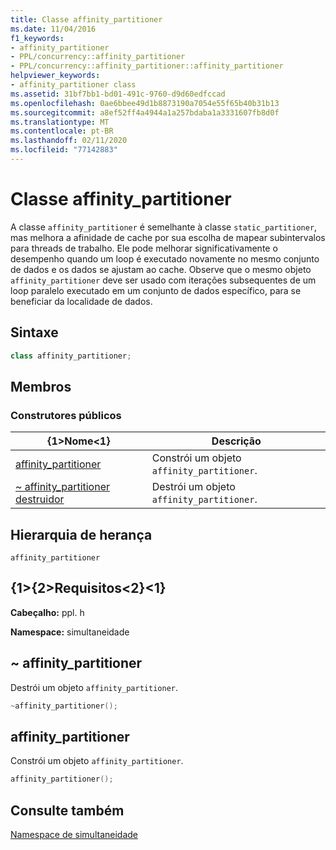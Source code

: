 ```yaml
---
title: Classe affinity_partitioner
ms.date: 11/04/2016
f1_keywords:
- affinity_partitioner
- PPL/concurrency::affinity_partitioner
- PPL/concurrency::affinity_partitioner::affinity_partitioner
helpviewer_keywords:
- affinity_partitioner class
ms.assetid: 31bf7bb1-bd01-491c-9760-d9d60edfccad
ms.openlocfilehash: 0ae6bbee49d1b8873190a7054e55f65b40b31b13
ms.sourcegitcommit: a8ef52ff4a4944a1a257bdaba1a3331607fb8d0f
ms.translationtype: MT
ms.contentlocale: pt-BR
ms.lasthandoff: 02/11/2020
ms.locfileid: "77142883"
---
```

# <a name="affinity_partitioner-class"></a>Classe affinity_partitioner

A classe `affinity_partitioner` é semelhante à classe `static_partitioner`, mas melhora a afinidade de cache por sua escolha de mapear subintervalos para threads de trabalho. Ele pode melhorar significativamente o desempenho quando um loop é executado novamente no mesmo conjunto de dados e os dados se ajustam ao cache. Observe que o mesmo objeto `affinity_partitioner` deve ser usado com iterações subsequentes de um loop paralelo executado em um conjunto de dados específico, para se beneficiar da localidade de dados.

## <a name="syntax"></a>Sintaxe

```cpp
class affinity_partitioner;
```

## <a name="members"></a>Membros

### <a name="public-constructors"></a>Construtores públicos

|{1&gt;Nome&lt;1}|Descrição|
|----------|-----------------|
|[affinity_partitioner](#ctor)|Constrói um objeto `affinity_partitioner`.|
|[~ affinity_partitioner destruidor](#dtor)|Destrói um objeto `affinity_partitioner`.|

## <a name="inheritance-hierarchy"></a>Hierarquia de herança

`affinity_partitioner`

## <a name="requirements"></a>{1&gt;{2&gt;Requisitos&lt;2}&lt;1}

**Cabeçalho:** ppl. h

**Namespace:** simultaneidade

## <a name="dtor"></a>~ affinity_partitioner

Destrói um objeto `affinity_partitioner`.

```cpp
~affinity_partitioner();
```

## <a name="ctor"></a>affinity_partitioner

Constrói um objeto `affinity_partitioner`.

```cpp
affinity_partitioner();
```

## <a name="see-also"></a>Consulte também

[Namespace de simultaneidade](concurrency-namespace.md)
